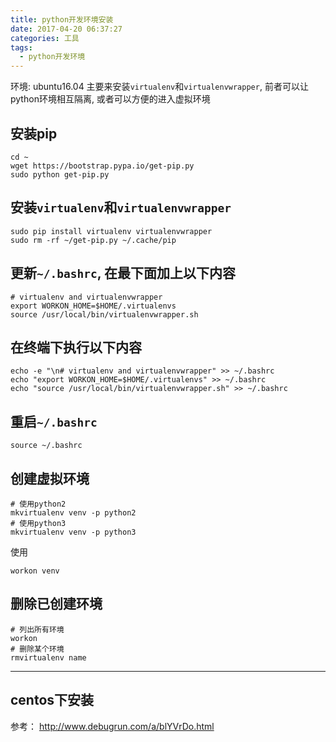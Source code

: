 ```yaml
---
title: python开发环境安装
date: 2017-04-20 06:37:27
categories: 工具
tags:
  - python开发环境
---
```


环境: ubuntu16.04
主要来安装`virtualenv`和`virtualenvwrapper`, 前者可以让python环境相互隔离, 或者可以方便的进入虚拟环境

## 安装pip
```shell
cd ~
wget https://bootstrap.pypa.io/get-pip.py
sudo python get-pip.py
```

## 安装`virtualenv`和`virtualenvwrapper`
```shell
sudo pip install virtualenv virtualenvwrapper
sudo rm -rf ~/get-pip.py ~/.cache/pip
```

## 更新`~/.bashrc`, 在最下面加上以下内容
```shell
# virtualenv and virtualenvwrapper
export WORKON_HOME=$HOME/.virtualenvs
source /usr/local/bin/virtualenvwrapper.sh
```

## 在终端下执行以下内容
```shell
echo -e "\n# virtualenv and virtualenvwrapper" >> ~/.bashrc
echo "export WORKON_HOME=$HOME/.virtualenvs" >> ~/.bashrc
echo "source /usr/local/bin/virtualenvwrapper.sh" >> ~/.bashrc
```

## 重启`~/.bashrc`
```shell
source ~/.bashrc
```


## 创建虚拟环境
```shell
# 使用python2
mkvirtualenv venv -p python2
# 使用python3
mkvirtualenv venv -p python3
```
使用
```shell
workon venv
```

## 删除已创建环境
```shell
# 列出所有环境
workon
# 删除某个环境
rmvirtualenv name
```

---------

## centos下安装
参考： http://www.debugrun.com/a/blYVrDo.html

<!--more-->
